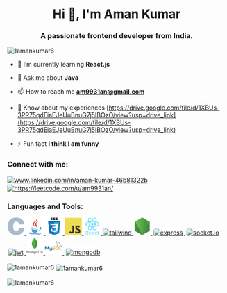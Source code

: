 <h1 align="center">Hi 👋, I'm Aman Kumar</h1>
<h3 align="center">A passionate frontend developer from India.</h3>

<p align="left"> <img src="https://komarev.com/ghpvc/?username=1amankumar6&label=Profile%20views&color=0e75b6&style=flat" alt="1amankumar6" /> </p>

- 🌱 I’m currently learning **React.js**

- 💬 Ask me about **Java**

- 📫 How to reach me **am9931an@gmail.com**

- 📄 Know about my experiences [https://drive.google.com/file/d/1XBUs-3PR75qdEiaEJeUuBnuG7j5IBOzO/view?usp=drive_link](https://drive.google.com/file/d/1XBUs-3PR75qdEiaEJeUuBnuG7j5IBOzO/view?usp=drive_link)

- ⚡ Fun fact **I think I am funny**

<h3 align="left">Connect with me:</h3>
<p align="left">
<a href="https://www.linkedin.com/in/aman-kumar-46b81322b/" target="blank"><img align="center" src="https://raw.githubusercontent.com/rahuldkjain/github-profile-readme-generator/master/src/images/icons/Social/linked-in-alt.svg" alt="www.linkedin.com/in/aman-kumar-46b81322b" height="30" width="40" /></a>
<a href="https://leetcode.com/u/am9931an/" target="blank"><img align="center" src="https://raw.githubusercontent.com/rahuldkjain/github-profile-readme-generator/master/src/images/icons/Social/leet-code.svg" alt="https://leetcode.com/u/am9931an/" height="30" width="40" /></a>
</p>

<h3 align="left">Languages and Tools:</h3>

<p align="left"> 
  <!-- Frontend Tools -->
  <a href="https://www.cprogramming.com/" target="_blank" rel="noreferrer"> 
    <img src="https://raw.githubusercontent.com/devicons/devicon/master/icons/c/c-original.svg" alt="c" width="40" height="40"/> 
  </a> 
  <a href="https://www.java.com" target="_blank" rel="noreferrer"> 
    <img src="https://raw.githubusercontent.com/devicons/devicon/master/icons/java/java-original.svg" alt="java" width="40" height="40"/> 
  </a> 
  <a href="https://www.w3schools.com/css/" target="_blank" rel="noreferrer"> 
    <img src="https://raw.githubusercontent.com/devicons/devicon/master/icons/css3/css3-original-wordmark.svg" alt="css3" width="40" height="40"/> 
  </a> 
  <a href="https://developer.mozilla.org/en-US/docs/Web/JavaScript" target="_blank" rel="noreferrer"> 
    <img src="https://raw.githubusercontent.com/devicons/devicon/master/icons/javascript/javascript-original.svg" alt="javascript" width="40" height="40"/> 
  </a> 
  <a href="https://reactjs.org/" target="_blank" rel="noreferrer"> 
    <img src="https://raw.githubusercontent.com/devicons/devicon/master/icons/react/react-original-wordmark.svg" alt="react" width="40" height="40"/> 
  </a> 
  <a href="https://tailwindcss.com/" target="_blank" rel="noreferrer"> 
    <img src="https://www.vectorlogo.zone/logos/tailwindcss/tailwindcss-icon.svg" alt="tailwind" width="40" height="40"/> 
  </a> 
  
  <!-- Backend Tools -->
  <a href="https://nodejs.org" target="_blank" rel="noreferrer"> 
    <img src="https://raw.githubusercontent.com/devicons/devicon/master/icons/nodejs/nodejs-original.svg" alt="nodejs" width="40" height="40"/> 
  </a>
  <a href="https://expressjs.com" target="_blank" rel="noreferrer"> 
    <img src="https://upload.wikimedia.org/wikipedia/commons/6/64/Expressjs.png" alt="express" width="40" height="40" style="background: white; border-radius: 6px; padding: 2px;"/> 
  </a>
  <a href="https://socket.io/" target="_blank" rel="noreferrer"> 
    <img src="https://upload.wikimedia.org/wikipedia/commons/9/96/Socket-io.svg" alt="socket.io" width="40" height="40" style="background: white; border-radius: 6px; padding: 2px;" /> 
  </a>
  <a href="https://jwt.io/" target="_blank" rel="noreferrer"> 
    <img src="https://jwt.io/img/pic_logo.svg" alt="jwt" width="40" height="40" style="background: white; border-radius: 6px; padding: 2px;" /> 
  </a>
  <a href="https://www.mongodb.com/" target="_blank" rel="noreferrer"> 
    <img src="https://raw.githubusercontent.com/devicons/devicon/master/icons/mongodb/mongodb-original-wordmark.svg" alt="mongodb" width="40" height="40"/> 
  </a>
  <a href="https://www.mysql.com/" target="_blank" rel="noreferrer"> 
    <img src="https://raw.githubusercontent.com/devicons/devicon/master/icons/mysql/mysql-original-wordmark.svg" alt="mysql" width="40" height="40"/> 
  </a> 
  <a href="https://www.mongodb.com/" target="_blank" rel="noreferrer"> 
  <img src="https://www.vectorlogo.zone/logos/mongodb/mongodb-icon.svg" alt="mongodb" width="40" height="40" style="background:white; border-radius:6px; padding:4px;" /> 
</a>

</p>



<p><img align="left" src="https://github-readme-stats.vercel.app/api/top-langs?username=1amankumar6&show_icons=true&locale=en&layout=compact" alt="1amankumar6" /></p>

<p>&nbsp;<img align="center" src="https://github-readme-stats.vercel.app/api?username=1amankumar6&show_icons=true&locale=en" alt="1amankumar6" /></p>

<p><img align="center" src="https://github-readme-streak-stats.herokuapp.com/?user=1amankumar6&" alt="1amankumar6" /></p>
